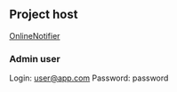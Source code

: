 ## Project host

[OnlineNotifier](http://167.71.58.147)

### Admin user

Login: user@app.com
Password: password
